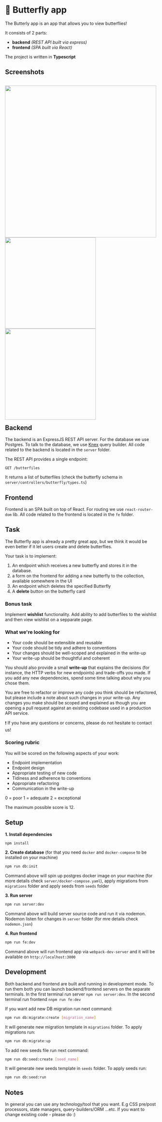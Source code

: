 # 🦋 Butterfly app

The Butterly app is an app that allows you to view butterflies!

It consists of 2 parts:
- **backend** *(REST API built via express)*
- **frontend** *(SPA built via React)*

The project is written in **Typescript**

 
## Screenshots
<p style="float: left">
<img src="https://user-images.githubusercontent.com/15091521/143333281-3ae137c8-5c4c-449a-8d4e-65fafe971f7d.png" width="500"/>
<img src="https://user-images.githubusercontent.com/15091521/143333293-b924225c-7b80-4981-99b7-e8d0cd7c9844.png" height="300"/>
<img src="https://user-images.githubusercontent.com/15091521/143333296-10f5d04f-c4c7-4cc2-9cda-705005892487.png" height="300"/>
</p>

## Backend

The backend is an ExpressJS REST API server. 
For the database we use Postgres. To talk to the database, we use [Knex](https://knexjs.org/) query builder. All code related to the backend is located in the `server` folder.<br/>

The REST API provides a single endpoint:
```
GET /butterfiles
```
It returns a list of butterfiles (check the butterfly schema in `server/controllers/butterfly/types.ts`)

## Frontend

Frontend is an SPA built on top of React. For routing we use `react-router-dom` lib. All code related to the frontend is located in the `fe` folder.

## Task

The Butterfly app is already a pretty great app, but we think it would be even better if it let users create and delete butterflies. 

Your task is to implement:
1. An endpoint which receives a new butterfly and stores it in the database.
2. a form on the frontend for adding a new butterfly to the collection, available somewhere in the UI
3. An endpoint which deletes the specified Butterfly
4. A **delete** button on the butterfly card

### Bonus task
Implement **wishlist** functionality. Add ability to add butterfiles to the wishlist and then view wishlist on a sepparate page.

### What we're looking for
* Your code should be extensible and reusable
* Your code should be tidy and adhere to conventions
* Your changes should be well-scoped and explained in the write-up
* Your write-up should be thoughtful and coherent

You should also provide a small **write-up** that explains the decisions (for instance, the HTTP verbs for new endpoints) and trade-offs you made. If you add any new dependencies, spend some time talking about why you chose them.

You are free to refactor or improve any code you think should be refactored, but please include a note about such changes in your write-up. Any changes you make should be scoped and explained as though you are opening a pull request against an existing codebase used in a production API service.

❗️ If you have any questions or concerns, please do not hesitate to contact us!

### Scoring rubric

You will be scored on the following aspects of your work:

* Endpoint implementation
* Endpoint design
* Appropriate testing of new code
* Tidiness and adherence to conventions
* Appropriate refactoring
* Communication in the write-up

0 = poor 1 = adequate 2 = exceptional

The maximum possible score is 12.

## Setup

**1. Install dependencies**
```sh
npm install
```

**2. Create database** (for that you need `docker` and `docker-compose` to be installed on your machine)
```sh
npm run db:init
```
Command above will spin up postgres docker image on your machine (for more details check `server/docker-compose.yaml`), apply migrations from `migrations` folder and apply seeds from `seeds` folder

**3. Run server**
```sh
npm run server:dev
```
Command above will build server source code and run it via nodemon. Nodemon listen for changes in `server` folder (for mre details check `nodemon.json`)

**4. Run frontend**
```sh
npm run fe:dev
```
Command above will run frontend app via `webpack-dev-server` and it will be available on `http://localhost:3000`

## Development
Both backend and frontend are built and running in development mode. To run them both you can launch backend/frontend servers on the separate terminals. In the first terminal run server `npm run server:dev`. In the second terminal run frontend `nnpm run fe:dev`

If you want add new DB migration run next command:
```sh
npm run db:migrate:create [migration_name]
```
It will generate new migration template in `migrations` folder. To apply migrations run:
```sh
npm run db:migrate:up
```

To add new seeds file run next command:
```sh
npm run db:seed:create [seed_name]
```
It will generate new seeds template in `seeds` folder. To apply seeds run:
```sh
npm run db:seed:run
```

## Notes
In general you can use any technology/tool that you want. E.g CSS pre/post processors, state managers, query-builders/ORM ...etc. If you want to change existing code - please do :) 

